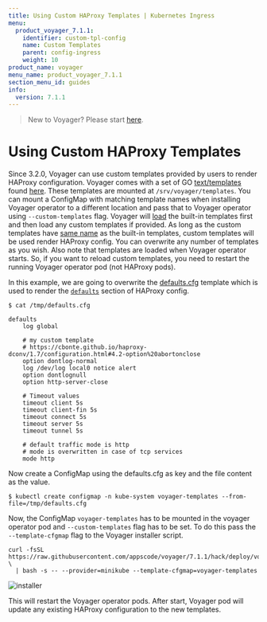 ```yaml
---
title: Using Custom HAProxy Templates | Kubernetes Ingress
menu:
  product_voyager_7.1.1:
    identifier: custom-tpl-config
    name: Custom Templates
    parent: config-ingress
    weight: 10
product_name: voyager
menu_name: product_voyager_7.1.1
section_menu_id: guides
info:
  version: 7.1.1
---
```


> New to Voyager? Please start [here](/products/voyager/7.1.1/concepts/overview).

# Using Custom HAProxy Templates

Since 3.2.0, Voyager can use custom templates provided by users to render HAProxy configuration. Voyager comes with a set of GO [text/templates](https://golang.org/pkg/text/template/) found [here](https://github.com/appscode/voyager/tree/7.1.1/hack/docker/voyager/templates). These templates are mounted at `/srv/voyager/templates`. You can mount a ConfigMap with matching template names when installing Voyager operator to a different location and pass that to Voyager operator using `--custom-templates` flag. Voyager will [load](https://github.com/appscode/voyager/blob/3ae30cd023ff8fa6301d2656bf9fbc5765529691/pkg/haproxy/template.go#L40) the built-in templates first and then load any custom templates if provided. As long as the custom templates have [same name](https://golang.org/pkg/text/template/#Template.ParseGlob) as the built-in templates, custom templates will be used render HAProxy config. You can overwrite any number of templates as you wish. Also note that templates are loaded when Voyager operator starts. So, if you want to reload custom templates, you need to restart the running Voyager operator pod (not HAProxy pods).

In this example, we are going to overwrite the [defaults.cfg](https://raw.githubusercontent.com/appscode/voyager/7.1.1/hack/docker/voyager/templates/defaults.cfg) template which is used to render the [`defaults`](https://github.com/appscode/voyager/blob/3ae30cd023ff8fa6301d2656bf9fbc5765529691/hack/docker/voyager/templates/haproxy.cfg#L6) section of HAProxy config.

```console
$ cat /tmp/defaults.cfg

defaults
	log global

	# my custom template
	# https://cbonte.github.io/haproxy-dconv/1.7/configuration.html#4.2-option%20abortonclose
	option dontlog-normal
	log /dev/log local0 notice alert
	option dontlognull
	option http-server-close

	# Timeout values
	timeout client 5s
	timeout client-fin 5s
	timeout connect 5s
	timeout server 5s
	timeout tunnel 5s

	# default traffic mode is http
	# mode is overwritten in case of tcp services
	mode http
```

Now create a ConfigMap using the defaults.cfg as key and the file content as the value.

```console
$ kubectl create configmap -n kube-system voyager-templates --from-file=/tmp/defaults.cfg
```

Now, the ConfigMap `voyager-templates` has to be mounted in the voyager operator pod and `--custom-templates` flag has to be set. To do this pass the `--template-cfgmap` flag to the Voyager installer script.

```console
curl -fsSL https://raw.githubusercontent.com/appscode/voyager/7.1.1/hack/deploy/voyager.sh \
  | bash -s -- --provider=minikube --template-cfgmap=voyager-templates
```

![installer](/products/voyager/7.1.1/images/ingress/configuration/custom-template/installer.png)

This will restart the Voyager operator pods. After start, Voyager pod will update any existing HAProxy configuration to the new templates.
